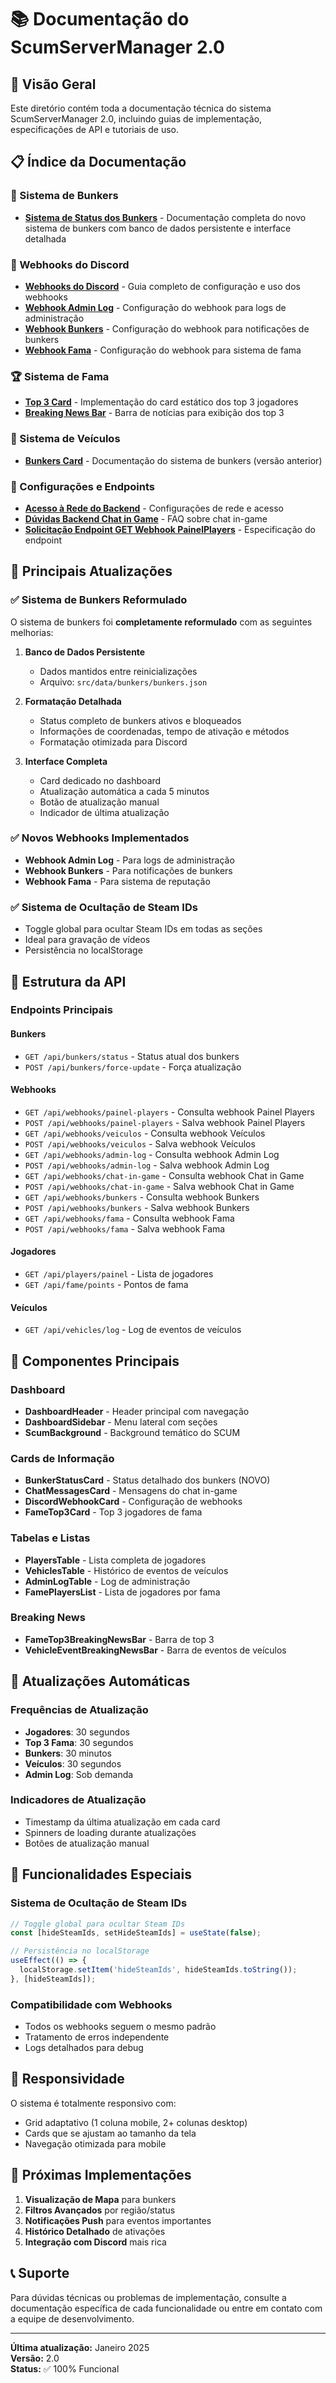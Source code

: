 # 📚 Documentação do ScumServerManager 2.0

## 🎯 Visão Geral

Este diretório contém toda a documentação técnica do sistema ScumServerManager 2.0, incluindo guias de implementação, especificações de API e tutoriais de uso.

## 📋 Índice da Documentação

### 🏰 Sistema de Bunkers
- **[Sistema de Status dos Bunkers](./bunker-status-system.md)** - Documentação completa do novo sistema de bunkers com banco de dados persistente e interface detalhada

### 🔗 Webhooks do Discord
- **[Webhooks do Discord](./discord-webhooks.md)** - Guia completo de configuração e uso dos webhooks
- **[Webhook Admin Log](./webhook-adminlog.md)** - Configuração do webhook para logs de administração
- **[Webhook Bunkers](./webhook-bunkers.md)** - Configuração do webhook para notificações de bunkers
- **[Webhook Fama](./webhook-fama.md)** - Configuração do webhook para sistema de fama

### 🏆 Sistema de Fama
- **[Top 3 Card](./fame-top3-card.md)** - Implementação do card estático dos top 3 jogadores
- **[Breaking News Bar](./fame-breaking-news-bar.md)** - Barra de notícias para exibição dos top 3

### 🚗 Sistema de Veículos
- **[Bunkers Card](./bunkers-card.md)** - Documentação do sistema de bunkers (versão anterior)

### 🔧 Configurações e Endpoints
- **[Acesso à Rede do Backend](./backend-network-access.md)** - Configurações de rede e acesso
- **[Dúvidas Backend Chat in Game](./duvidas-backend-chat-in-game.md)** - FAQ sobre chat in-game
- **[Solicitação Endpoint GET Webhook PainelPlayers](./solicitacao-endpoint-get-webhook-painelplayers.md)** - Especificação do endpoint

## 🚀 Principais Atualizações

### ✅ Sistema de Bunkers Reformulado
O sistema de bunkers foi **completamente reformulado** com as seguintes melhorias:

1. **Banco de Dados Persistente**
   - Dados mantidos entre reinicializações
   - Arquivo: `src/data/bunkers/bunkers.json`

2. **Formatação Detalhada**
   - Status completo de bunkers ativos e bloqueados
   - Informações de coordenadas, tempo de ativação e métodos
   - Formatação otimizada para Discord

3. **Interface Completa**
   - Card dedicado no dashboard
   - Atualização automática a cada 5 minutos
   - Botão de atualização manual
   - Indicador de última atualização

### ✅ Novos Webhooks Implementados
- **Webhook Admin Log** - Para logs de administração
- **Webhook Bunkers** - Para notificações de bunkers
- **Webhook Fama** - Para sistema de reputação

### ✅ Sistema de Ocultação de Steam IDs
- Toggle global para ocultar Steam IDs em todas as seções
- Ideal para gravação de vídeos
- Persistência no localStorage

## 🔧 Estrutura da API

### Endpoints Principais

#### Bunkers
- `GET /api/bunkers/status` - Status atual dos bunkers
- `POST /api/bunkers/force-update` - Força atualização

#### Webhooks
- `GET /api/webhooks/painel-players` - Consulta webhook Painel Players
- `POST /api/webhooks/painel-players` - Salva webhook Painel Players
- `GET /api/webhooks/veiculos` - Consulta webhook Veículos
- `POST /api/webhooks/veiculos` - Salva webhook Veículos
- `GET /api/webhooks/admin-log` - Consulta webhook Admin Log
- `POST /api/webhooks/admin-log` - Salva webhook Admin Log
- `GET /api/webhooks/chat-in-game` - Consulta webhook Chat in Game
- `POST /api/webhooks/chat-in-game` - Salva webhook Chat in Game
- `GET /api/webhooks/bunkers` - Consulta webhook Bunkers
- `POST /api/webhooks/bunkers` - Salva webhook Bunkers
- `GET /api/webhooks/fama` - Consulta webhook Fama
- `POST /api/webhooks/fama` - Salva webhook Fama

#### Jogadores
- `GET /api/players/painel` - Lista de jogadores
- `GET /api/fame/points` - Pontos de fama

#### Veículos
- `GET /api/vehicles/log` - Log de eventos de veículos

## 🎨 Componentes Principais

### Dashboard
- **DashboardHeader** - Header principal com navegação
- **DashboardSidebar** - Menu lateral com seções
- **ScumBackground** - Background temático do SCUM

### Cards de Informação
- **BunkerStatusCard** - Status detalhado dos bunkers (NOVO)
- **ChatMessagesCard** - Mensagens do chat in-game
- **DiscordWebhookCard** - Configuração de webhooks
- **FameTop3Card** - Top 3 jogadores de fama

### Tabelas e Listas
- **PlayersTable** - Lista completa de jogadores
- **VehiclesTable** - Histórico de eventos de veículos
- **AdminLogTable** - Log de administração
- **FamePlayersList** - Lista de jogadores por fama

### Breaking News
- **FameTop3BreakingNewsBar** - Barra de top 3
- **VehicleEventBreakingNewsBar** - Barra de eventos de veículos

## 🔄 Atualizações Automáticas

### Frequências de Atualização
- **Jogadores**: 30 segundos
- **Top 3 Fama**: 30 segundos
- **Bunkers**: 30 minutos
- **Veículos**: 30 segundos
- **Admin Log**: Sob demanda

### Indicadores de Atualização
- Timestamp da última atualização em cada card
- Spinners de loading durante atualizações
- Botões de atualização manual

## 🎯 Funcionalidades Especiais

### Sistema de Ocultação de Steam IDs
```typescript
// Toggle global para ocultar Steam IDs
const [hideSteamIds, setHideSteamIds] = useState(false);

// Persistência no localStorage
useEffect(() => {
  localStorage.setItem('hideSteamIds', hideSteamIds.toString());
}, [hideSteamIds]);
```

### Compatibilidade com Webhooks
- Todos os webhooks seguem o mesmo padrão
- Tratamento de erros independente
- Logs detalhados para debug

## 📱 Responsividade

O sistema é totalmente responsivo com:
- Grid adaptativo (1 coluna mobile, 2+ colunas desktop)
- Cards que se ajustam ao tamanho da tela
- Navegação otimizada para mobile

## 🚀 Próximas Implementações

1. **Visualização de Mapa** para bunkers
2. **Filtros Avançados** por região/status
3. **Notificações Push** para eventos importantes
4. **Histórico Detalhado** de ativações
5. **Integração com Discord** mais rica

## 📞 Suporte

Para dúvidas técnicas ou problemas de implementação, consulte a documentação específica de cada funcionalidade ou entre em contato com a equipe de desenvolvimento.

---

**Última atualização:** Janeiro 2025  
**Versão:** 2.0  
**Status:** ✅ 100% Funcional 